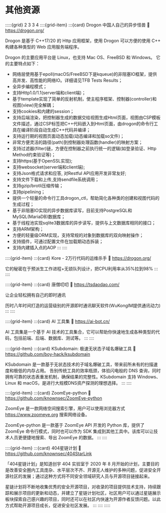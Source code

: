 # 其他资源

:::::{grid} 2 3 3 4
::::{grid-item}
:::{card}  Drogon 中国人自己的异步怪兽
:link: https://drogon.org/

Drogon 是基于 C++17/20 的 Http 应用框架，使用 Drogon 可以方便的使用 C++ 构建各种类型的 Web 应用服务端程序。

Drogon 的主要应用平台是 Linux，也支持 Mac OS、FreeBSD 和 Windows。
它的主要特点如下：

- 网络层使用基于epoll(macOS/FreeBSD下是kqueue)的非阻塞IO框架，提供高并发、高性能的网络IO。详细请见TFB Tests Results；
- 全异步编程模式；
- 支持Http1.0/1.1(server端和client端)；
- 基于template实现了简单的反射机制，使主程序框架、控制器(controller)和视图(view)完全解耦；
- 支持cookies和内建的session；
- 支持后端渲染，把控制器生成的数据交给视图生成Html页面，视图由CSP模板文件描述，通过CSP标签把C++代码嵌入到Html页面，由drogon的命令行工具在编译阶段自动生成C++代码并编译；
- 支持运行期的视图页面动态加载(动态编译和加载so文件)；
- 非常方便灵活的路径(path)到控制器处理函数(handler)的映射方案；
- 支持过滤器(filter)链，方便在控制器之前执行统一的逻辑(如登录验证、Http Method约束验证等)；
- 支持https(基于OpenSSL实现);
- 支持websocket(server端和client端);
- 支持Json格式请求和应答, 对Restful API应用开发非常友好;
- 支持文件下载和上传,支持sendfile系统调用；
- 支持gzip/brotli压缩传输；
- 支持pipelining；
- 提供一个轻量的命令行工具drogon_ctl，帮助简化各种类的创建和视图代码的生成过程；
- 基于非阻塞IO实现的异步数据库读写，目前支持PostgreSQL和MySQL(MariaDB)数据库；
- 基于线程池实现sqlite3数据库的异步读写，提供与上文数据库相同的接口；
- 支持ARM架构；
- 方便的轻量级ORM实现，支持常规的对象到数据库的双向映射操作；
- 支持插件，可通过配置文件在加载期动态拆装；
- 支持内建插入点的AOP
:::
::::


::::{grid-item}
:::{card}  Kore - 2万行代码的运维杀手
:link: https://drogon.org/

它的秘密在于预派生工作进程+无锁队列设计，把CPU利用率从35%拉到98%
:::
::::

::::{grid-item}
:::{card} 唐僧叨叨
:link: https://tsdaodao.com/

让企业轻松拥有自己的即时通讯

历时八年时间打造的运营级别的开源即时通讯聊天软件(WuKongIM提供通讯动力)
:::
::::

::::{grid-item}
:::{card} AI 工具集
:link: https://ai-bot.cn/

AI 工具集是一个基于 AI 技术的工具集合，它可以帮助你快速地生成各种类型的代码，包括前端、后端、数据库、测试等。
:::
::::

::::{grid-item}
:::{card} KSubdomain: 极速无状态子域名爆破工具
:link: https://github.com/boy-hack/ksubdomain

KSubdomain 是一款基于无状态技术的子域名爆破工具，带来前所未有的扫描速度和极低的内存占用。 告别传统工具的效率瓶颈，体验闪电般的 DNS 查询，同时拥有可靠的状态表重发机制，确保结果的完整性。KSubdomain 支持 Windows、Linux 和 macOS，是进行大规模DNS资产探测的理想选择。
:::
::::

::::{grid-item}
:::{card} ZoomEye-python
:link: https://github.com/knownsec/ZoomEye-python

ZoomEye 是一款网络空间搜索引擎，用户可以使用浏览器方式 https://www.zoomeye.org 搜索网络设备。

ZoomEye-python 是一款基于 ZoomEye API 开发的 Python 库，提供了 ZoomEye 命令行模式，同时也可以作为 SDK 集成到其他工具中。该库可以让技术人员更便捷地搜索、导出 ZoomEye 的数据。
:::
::::

::::{grid-item}
:::{card} 404星链计划
:link: https://github.com/knownsec/404StarLink

「404星链计划」是知道创宇 404 实验室于 2020 年 8 月开始的计划，主要目的是改善安全圈内工具庞杂、水平层次不齐、开源无人维护的多种问题，促进安全开源社区的发展；通过这种方式将不同安全领域研究人员与开源项目链接起来。

星链计划将不断地收集优秀的安全开源项目，对收录的项目提供技术支持，持续跟踪和展示项目的更新和动态，并建立了星链计划社区，社区用户可以通过星链展示板块探索自己感兴趣的项目，同时还可以在社区内快速为开源作者反馈问题。以此方式帮助开源项目成长，促进安全社区发展。
:::
::::
:::::
